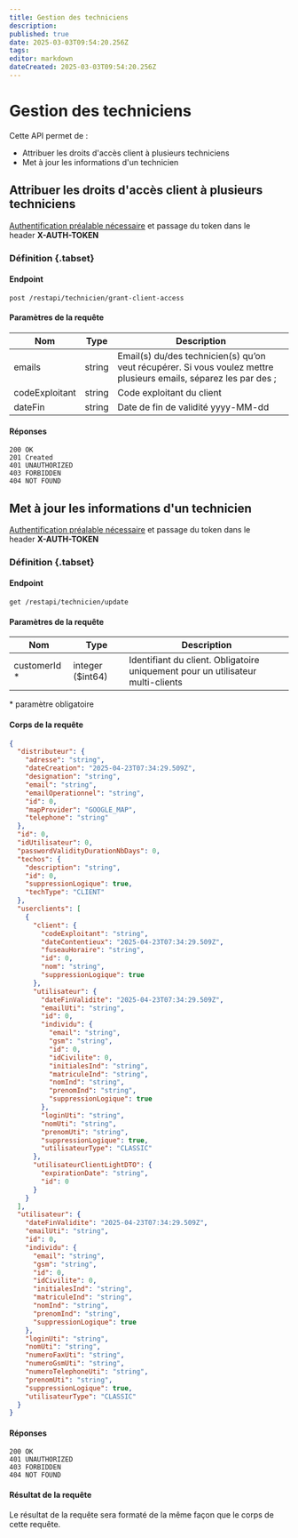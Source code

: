 ```yaml
---
title: Gestion des techniciens
description: 
published: true
date: 2025-03-03T09:54:20.256Z
tags: 
editor: markdown
dateCreated: 2025-03-03T09:54:20.256Z
---
```


# Gestion des techniciens

Cette API permet de :

- Attribuer les droits d'accès client à plusieurs techniciens
- Met à jour les informations d'un technicien

## Attribuer les droits d'accès client à plusieurs techniciens

[Authentification préalable nécessaire](./acces.md#authentification-par-requête-post) et passage du token dans le header **X-AUTH-TOKEN**

### Définition {.tabset}

#### Endpoint

```
post /restapi/technicien/grant-client-access
```

#### Paramètres de la requête

| Nom             | Type               | Description                                                                                                          |
| --------------- | ------------------ | ------------------------------------------------------------------------------------------------------------------------------------------------------------- |
| emails          | string             | Email(s) du/des technicien(s) qu’on veut récupérer. Si vous voulez mettre plusieurs emails, séparez les par des ;    |
| codeExploitant  | string             | Code exploitant du client                                                                                            |
| dateFin         | string             | Date de fin de validité yyyy-MM-dd                                                                                   |

#### Réponses

```application/json;charset=utf-8
200 OK
201 Created
401 UNAUTHORIZED
403 FORBIDDEN
404 NOT FOUND
```

## Met à jour les informations d'un technicien

[Authentification préalable nécessaire](./acces.md#authentification-par-requête-post) et passage du token dans le header **X-AUTH-TOKEN**

### Définition {.tabset}

#### Endpoint

```
get /restapi/technicien/update
```

#### Paramètres de la requête

| Nom             | Type               | Description                                                                                                          |
| --------------- | ------------------ | ------------------------------------------------------------------------------------------------------------------------------------------------------------- |
| customerId   *  | integer ($int64)   | Identifiant du client. Obligatoire uniquement pour un utilisateur multi-clients                                      |

\* paramètre obligatoire

#### Corps de la requête

```JSON
{
  "distributeur": {
    "adresse": "string",
    "dateCreation": "2025-04-23T07:34:29.509Z",
    "designation": "string",
    "email": "string",
    "emailOperationnel": "string",
    "id": 0,
    "mapProvider": "GOOGLE_MAP",
    "telephone": "string"
  },
  "id": 0,
  "idUtilisateur": 0,
  "passwordValidityDurationNbDays": 0,
  "techos": {
    "description": "string",
    "id": 0,
    "suppressionLogique": true,
    "techType": "CLIENT"
  },
  "userclients": [
    {
      "client": {
        "codeExploitant": "string",
        "dateContentieux": "2025-04-23T07:34:29.509Z",
        "fuseauHoraire": "string",
        "id": 0,
        "nom": "string",
        "suppressionLogique": true
      },
      "utilisateur": {
        "dateFinValidite": "2025-04-23T07:34:29.509Z",
        "emailUti": "string",
        "id": 0,
        "individu": {
          "email": "string",
          "gsm": "string",
          "id": 0,
          "idCivilite": 0,
          "initialesInd": "string",
          "matriculeInd": "string",
          "nomInd": "string",
          "prenomInd": "string",
          "suppressionLogique": true
        },
        "loginUti": "string",
        "nomUti": "string",
        "prenomUti": "string",
        "suppressionLogique": true,
        "utilisateurType": "CLASSIC"
      },
      "utilisateurClientLightDTO": {
        "expirationDate": "string",
        "id": 0
      }
    }
  ],
  "utilisateur": {
    "dateFinValidite": "2025-04-23T07:34:29.509Z",
    "emailUti": "string",
    "id": 0,
    "individu": {
      "email": "string",
      "gsm": "string",
      "id": 0,
      "idCivilite": 0,
      "initialesInd": "string",
      "matriculeInd": "string",
      "nomInd": "string",
      "prenomInd": "string",
      "suppressionLogique": true
    },
    "loginUti": "string",
    "nomUti": "string",
    "numeroFaxUti": "string",
    "numeroGsmUti": "string",
    "numeroTelephoneUti": "string",
    "prenomUti": "string",
    "suppressionLogique": true,
    "utilisateurType": "CLASSIC"
  }
}
```

#### Réponses

```application/json;charset=utf-8
200 OK
401 UNAUTHORIZED
403 FORBIDDEN
404 NOT FOUND
```

#### Résultat de la requête

Le résultat de la requête sera formaté de la même façon que le corps de cette requête.
